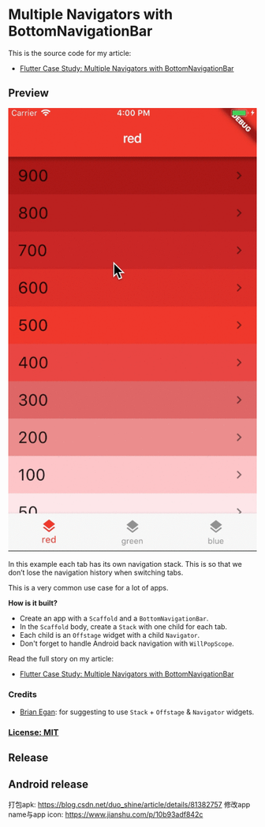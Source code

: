 # Multiple Navigators with BottomNavigationBar

This is the source code for my article:

- [Flutter Case Study: Multiple Navigators with BottomNavigationBar](https://medium.com/coding-with-flutter/flutter-case-study-multiple-navigators-with-bottomnavigationbar-90eb6caa6dbf)

## Preview

![](screenshots/multiple-navigators-BottomNavigationBar-animation.gif)

In this example each tab has its own navigation stack. This is so that we don’t lose the navigation history when switching tabs.

This is a very common use case for a lot of apps.

**How is it built?**

- Create an app with a `Scaffold` and a `BottomNavigationBar`.
- In the `Scaffold` body, create a `Stack` with one child for each tab.
- Each child is an `Offstage` widget with a child `Navigator`.
- Don't forget to handle Android back navigation with `WillPopScope`.

Read the full story on my article:

- [Flutter Case Study: Multiple Navigators with BottomNavigationBar](https://medium.com/coding-with-flutter/flutter-case-study-multiple-navigators-with-bottomnavigationbar-90eb6caa6dbf)

### Credits

- [Brian Egan](https://github.com/brianegan): for suggesting to use `Stack` + `Offstage` & `Navigator` widgets.

### [License: MIT](LICENSE.md)

## Release
  ## Android release
  打包apk: https://blog.csdn.net/duo_shine/article/details/81382757
  修改app name与app icon: https://www.jianshu.com/p/10b93adf842c
